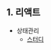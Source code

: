 ## 1. 리액트
- 상태관리
  - [스터디](https://codesandbox.io/s/determined-darwin-r0y6o?file=/src/ContextTest.js)
